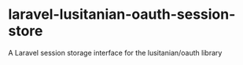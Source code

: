 # laravel-lusitanian-oauth-session-store
A Laravel session storage interface for the lusitanian/oauth library
